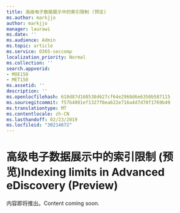 ```yaml
---
title: 高级电子数据展示中的索引限制 (预览)
ms.author: markjjo
author: markjjo
manager: laurawi
ms.date: ''
ms.audience: Admin
ms.topic: article
ms.service: O365-seccomp
localization_priority: Normal
ms.collection: ''
search.appverid:
- MOE150
- MET150
ms.assetid: ''
description: ''
ms.openlocfilehash: 610d87d168538d627cf64e2968d6e6350b587115
ms.sourcegitcommit: f57b4001ef1327f0ea622e716a4d7d78f1769b49
ms.translationtype: MT
ms.contentlocale: zh-CN
ms.lasthandoff: 02/23/2019
ms.locfileid: "30214672"
---
```

# <a name="indexing-limits-in-advanced-ediscovery-preview"></a><span data-ttu-id="bec72-102">高级电子数据展示中的索引限制 (预览)</span><span class="sxs-lookup"><span data-stu-id="bec72-102">Indexing limits in Advanced eDiscovery (Preview)</span></span>

<span data-ttu-id="bec72-103">内容即将推出。</span><span class="sxs-lookup"><span data-stu-id="bec72-103">Content coming soon.</span></span>
